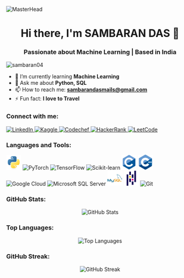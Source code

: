 ![MasterHead](https://d1m75rqqgidzqn.cloudfront.net/wp-data/2021/04/30155455/ML.jpg)

<h1 align="center">Hi there, I'm SAMBARAN DAS 👋</h1>
<h3 align="center">Passionate about Machine Learning | Based in India</h3>

<p align="left"> 
  <img src="https://komarev.com/ghpvc/?username=sambaran04&label=Profile%20views&color=0e75b6&style=flat" alt="sambaran04" /> 
</p>

- 🌱 I’m currently learning **Machine Learning**
- 💬 Ask me about **Python, SQL**
- 📫 How to reach me: **sambarandasmails@gmail.com**
- ⚡ Fun fact: **I love to Travel**

<h3 align="left">Connect with me:</h3>
<p align="left">
  <a href="https://linkedin.com/in/sambaran-das-663881173" target="_blank">
    <img src="https://raw.githubusercontent.com/rahuldkjain/github-profile-readme-generator/master/src/images/icons/Social/linked-in-alt.svg" alt="LinkedIn" height="30" width="40" />
  </a>
  <a href="https://kaggle.com/sambarandas" target="_blank">
    <img src="https://raw.githubusercontent.com/rahuldkjain/github-profile-readme-generator/master/src/images/icons/Social/kaggle.svg" alt="Kaggle" height="30" width="40" />
  </a>
  <a href="https://www.codechef.com/users/sambaran004" target="_blank">
    <img src="https://cdn.jsdelivr.net/npm/simple-icons@3.1.0/icons/codechef.svg" alt="Codechef" height="30" width="40" />
  </a>
  <a href="https://www.hackerrank.com/sambarandasmails" target="_blank">
    <img src="https://raw.githubusercontent.com/rahuldkjain/github-profile-readme-generator/master/src/images/icons/Social/hackerrank.svg" alt="HackerRank" height="30" width="40" />
  </a>
  <a href="https://www.leetcode.com/sambaran04" target="_blank">
    <img src="https://raw.githubusercontent.com/rahuldkjain/github-profile-readme-generator/master/src/images/icons/Social/leet-code.svg" alt="LeetCode" height="30" width="40" />
  </a>
</p>

<h3 align="left">Languages and Tools:</h3>
<p align="left">
  <img src="https://raw.githubusercontent.com/devicons/devicon/master/icons/python/python-original.svg" alt="Python" width="40" height="40"/> 
  <img src="https://www.vectorlogo.zone/logos/pytorch/pytorch-icon.svg" alt="PyTorch" width="40" height="40"/> 
  <img src="https://www.vectorlogo.zone/logos/tensorflow/tensorflow-icon.svg" alt="TensorFlow" width="40" height="40"/> 
  <img src="https://upload.wikimedia.org/wikipedia/commons/0/05/Scikit_learn_logo_small.svg" alt="Scikit-learn" width="40" height="40"/> 
  <img src="https://raw.githubusercontent.com/devicons/devicon/master/icons/c/c-original.svg" alt="C" width="40" height="40"/> 
  <img src="https://raw.githubusercontent.com/devicons/devicon/master/icons/cplusplus/cplusplus-original.svg" alt="C++" width="40" height="40"/> 
  <img src="https://www.vectorlogo.zone/logos/google_cloud/google_cloud-icon.svg" alt="Google Cloud" width="40" height="40"/> 
  <img src="https://www.svgrepo.com/show/303229/microsoft-sql-server-logo.svg" alt="Microsoft SQL Server" width="40" height="40"/> 
  <img src="https://raw.githubusercontent.com/devicons/devicon/master/icons/mysql/mysql-original-wordmark.svg" alt="MySQL" width="40" height="40"/> 
  <img src="https://raw.githubusercontent.com/devicons/devicon/master/icons/pandas/pandas-original.svg" alt="Pandas" width="40" height="40"/> 
  <img src="https://www.vectorlogo.zone/logos/git-scm/git-scm-icon.svg" alt="Git" width="40" height="40"/> 
</p>

<h3 align="left">GitHub Stats:</h3>

<p align="center">
  <img src="https://github-readme-stats.vercel.app/api?username=sambaran04&show_icons=true&theme=radical&count_private=true" alt="GitHub Stats" />
</p>

<h3 align="left">Top Languages:</h3>

<p align="center">
  <img src="https://github-readme-stats.vercel.app/api/top-langs/?username=sambaran04&layout=compact&langs_count=10&theme=radical" alt="Top Languages" />
</p>

<h3 align="left">GitHub Streak:</h3>

<p align="center">
  <img src="https://github-readme-streak-stats.herokuapp.com/?user=sambaran04&theme=radical" alt="GitHub Streak" />
</p>
